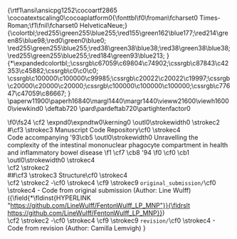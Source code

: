 {\rtf1\ansi\ansicpg1252\cocoartf2865
\cocoatextscaling0\cocoaplatform0{\fonttbl\f0\froman\fcharset0 Times-Roman;\f1\fnil\fcharset0 HelveticaNeue;}
{\colortbl;\red255\green255\blue255;\red155\green162\blue177;\red214\green85\blue98;\red0\green0\blue0;
\red255\green255\blue255;\red38\green38\blue38;\red38\green38\blue38;\red255\green255\blue255;\red184\green93\blue213;
}
{\*\expandedcolortbl;;\cssrgb\c67059\c69804\c74902;\cssrgb\c87843\c42353\c45882;\cssrgb\c0\c0\c0;
\cssrgb\c100000\c100000\c99985;\cssrgb\c20022\c20022\c19997;\cssrgb\c20000\c20000\c20000;\cssrgb\c100000\c100000\c100000;\cssrgb\c77647\c47059\c86667;
}
\paperw11900\paperh16840\margl1440\margr1440\vieww21600\viewh16000\viewkind0
\deftab720
\pard\pardeftab720\partightenfactor0

\f0\fs24 \cf2 \expnd0\expndtw0\kerning0
\outl0\strokewidth0 \strokec2 #\cf3 \strokec3  Manuscript Code Repository\cf0 \strokec4  \
Code accompanying \'93\cb5 \outl0\strokewidth0 Unravelling the complexity of the intestinal mononuclear phagocyte compartment in health and inflammatory bowel disease
\f1 \cf7 \cb8 \'94
\f0 \cf0 \cb1 \outl0\strokewidth0 \strokec4 \
\cf2 \strokec2 \
##\cf3 \strokec3  Structure\cf0 \strokec4  \
\cf2 \strokec2 -\cf0 \strokec4  \cf9 \strokec9 `original_submission/`\cf0 \strokec4  - Code from original submission (Author: Line Wulff)  ({\field{\*\fldinst{HYPERLINK "https://github.com/LineWulff/FentonWulff_LP_MNP"}}{\fldrslt https://github.com/LineWulff/FentonWulff_LP_MNP}})\
\cf2 \strokec2 -\cf0 \strokec4  \cf9 \strokec9 `revision/`\cf0 \strokec4  - Code from revision (Author: Camilla Lemvigh) }